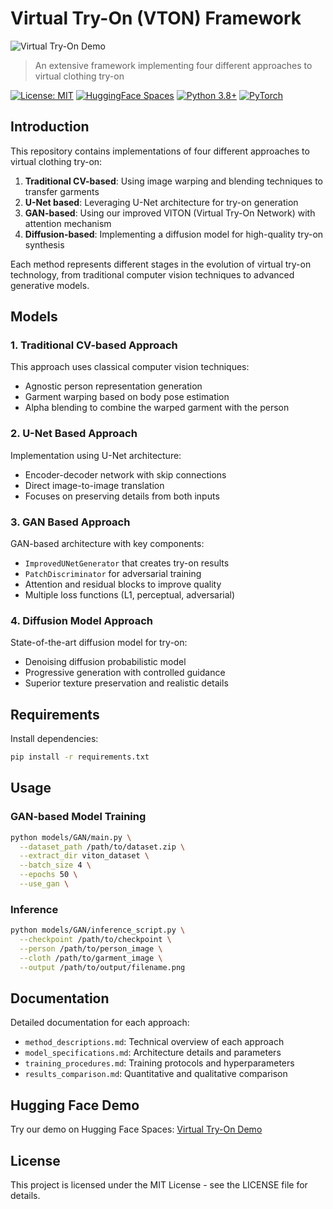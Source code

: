# Virtual Try-On (VTON) Framework

![Virtual Try-On Demo](docs/images/banner.png)

> An extensive framework implementing four different approaches to virtual clothing try-on

[![License: MIT](https://img.shields.io/badge/License-MIT-yellow.svg)](https://opensource.org/licenses/MIT)
[![HuggingFace Spaces](https://img.shields.io/badge/🤗%20Hugging%20Face-Spaces-blue)](https://huggingface.co/spaces/your-username/virtual-try-on)
[![Python 3.8+](https://img.shields.io/badge/python-3.8+-blue.svg)](https://www.python.org/downloads/)
[![PyTorch](https://img.shields.io/badge/PyTorch-1.8+-ee4c2c.svg)](https://pytorch.org/get-started/locally/)

## Introduction

This repository contains implementations of four different approaches to virtual clothing try-on:

1. **Traditional CV-based**: Using image warping and blending techniques to transfer garments
2. **U-Net based**: Leveraging U-Net architecture for try-on generation
3. **GAN-based**: Using our improved VITON (Virtual Try-On Network) with attention mechanism
4. **Diffusion-based**: Implementing a diffusion model for high-quality try-on synthesis

Each method represents different stages in the evolution of virtual try-on technology, from traditional computer vision techniques to advanced generative models.

## Models

### 1. Traditional CV-based Approach

This approach uses classical computer vision techniques:
- Agnostic person representation generation
- Garment warping based on body pose estimation
- Alpha blending to combine the warped garment with the person

### 2. U-Net Based Approach

Implementation using U-Net architecture:
- Encoder-decoder network with skip connections
- Direct image-to-image translation
- Focuses on preserving details from both inputs

### 3. GAN Based Approach

GAN-based architecture with key components:
- `ImprovedUNetGenerator` that creates try-on results
- `PatchDiscriminator` for adversarial training
- Attention and residual blocks to improve quality
- Multiple loss functions (L1, perceptual, adversarial)

### 4. Diffusion Model Approach

State-of-the-art diffusion model for try-on:
- Denoising diffusion probabilistic model
- Progressive generation with controlled guidance
- Superior texture preservation and realistic details

## Requirements

Install dependencies:

```bash
pip install -r requirements.txt
```

## Usage

### GAN-based Model Training

```bash
python models/GAN/main.py \
  --dataset_path /path/to/dataset.zip \
  --extract_dir viton_dataset \
  --batch_size 4 \
  --epochs 50 \
  --use_gan \
```

### Inference

```bash
python models/GAN/inference_script.py \
  --checkpoint /path/to/checkpoint \
  --person /path/to/person_image \
  --cloth /path/to/garment_image \
  --output /path/to/output/filename.png
```


## Documentation

Detailed documentation for each approach:
- `method_descriptions.md`: Technical overview of each approach
- `model_specifications.md`: Architecture details and parameters
- `training_procedures.md`: Training protocols and hyperparameters
- `results_comparison.md`: Quantitative and qualitative comparison

## Hugging Face Demo

Try our demo on Hugging Face Spaces: [Virtual Try-On Demo](https://huggingface.co/spaces/your-username/virtual-try-on)

## License

This project is licensed under the MIT License - see the LICENSE file for details.
